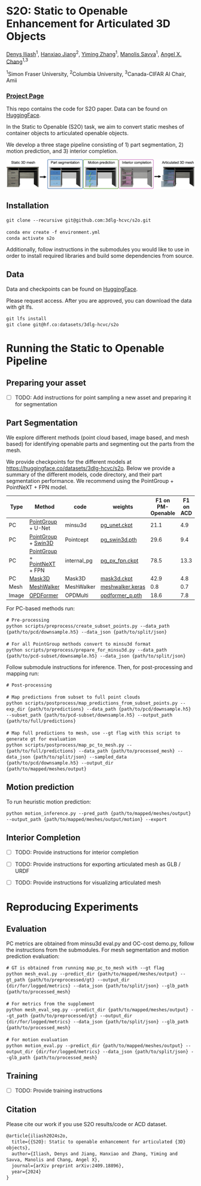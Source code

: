 # S2O: Static to Openable Enhancement for Articulated 3D Objects

[Denys Iliash](https://scholar.google.com/citations?user=guExFlYAAAAJ&hl=en&oi=ao)<sup>1</sup>,
[Hanxiao Jiang](https://jianghanxiao.github.io)<sup>2</sup>,
[Yiming Zhang](https://scholar.google.ca/citations?user=scUaE38AAAAJ&hl=en)<sup>1</sup>,
[Manolis Savva](https://msavva.github.io)<sup>1</sup>,
[Angel X. Chang](https://angelxuanchang.github.io/)<sup>1,3</sup>

<sup>1</sup>Simon Fraser University, <sup>2</sup>Columbia University, <sup>3</sup>Canada-CIFAR AI Chair, Amii

### [Project Page](https://3dlg-hcvc.github.io/s2o/)

This repo contains the code for S2O paper. Data can be found on [HuggingFace](https://huggingface.co/datasets/3dlg-hcvc/s2o).

In the Static to Openable (S2O) task, we aim to convert static meshes of container objects to articulated openable objects.

We develop a three stage pipeline consisting of 1) part segmentation, 2) motion prediction, and 3) interior completion.

<img src='docs/static/images/teaser.png'/>

## Installation
    git clone --recursive git@github.com:3dlg-hcvc/s2o.git
      
    conda env create -f environment.yml
    conda activate s2o

Additionally, follow instructions in the submodules you would like to use in order to install required libraries and build some dependencies from source.

## Data

Data and checkpoints can be found on [HuggingFace](https://huggingface.co/datasets/3dlg-hcvc/s2o). 

Please request access.  After you are approved, you can download the data with git lfs.
```
git lfs install
git clone git@hf.co:datasets/3dlg-hcvc/s2o
```

# Running the Static to Openable Pipeline

## Preparing your asset

- [ ] TODO: Add instructions for point sampling a new asset and preparing it for segmentation

## Part Segmentation

We explore different methods (point cloud based, image based, and mesh based) for identifying openable parts and segmenting out the parts from the mesh.  

We provide checkpoints for the different models at https://huggingface.co/datasets/3dlg-hcvc/s2o.  Below we provide a summary of the different models, code directory, and their part segmentation performance.  We recommend using the PointGroup + PointNeXT + FPN model.

| Type | Method | code  | weights |  F1 on PM-Openable | F1 on ACD | 
|--------|------|-------|-------|-----|----|
| PC | [PointGroup](https://github.com/dvlab-research/PointGroup) + U-Net | minsu3d |  [pg_unet.ckpt](https://huggingface.co/datasets/3dlg-hcvc/s2o/blob/main/ckpts/pg_unet.ckpt) | 21.1 | 4.9 | 
| PC | [PointGroup](https://github.com/dvlab-research/PointGroup) + [Swin3D](https://github.com/microsoft/Swin3D) | Pointcept |  [pg_swin3d.pth](https://huggingface.co/datasets/3dlg-hcvc/s2o/blob/main/ckpts/pg_swin3d.pth)  |  29.6 | 9.4 |       
| PC | [PointGroup](https://github.com/dvlab-research/PointGroup) + [PointNeXT](https://github.com/guochengqian/pointnext) + FPN | internal_pg |  [pg_px_fpn.ckpt](https://huggingface.co/datasets/3dlg-hcvc/s2o/blob/main/ckpts/pg_px_fpn.ckpt)  | 78.5 | 13.3 |        
| PC | [Mask3D](https://github.com/JonasSchult/Mask3D) | Mask3D |  [mask3d.ckpt](https://huggingface.co/datasets/3dlg-hcvc/s2o/blob/main/ckpts/mask3d.ckpt) | 42.9 | 4.8 |
| Mesh | [MeshWalker](https://github.com/AlonLahav/MeshWalker) | MeshWalker | [meshwalker.keras](https://huggingface.co/datasets/3dlg-hcvc/s2o/blob/main/ckpts/meshwalker.keras) | 0.8 | 0.7 |
| Image | [OPDFormer](https://github.com/3dlg-hcvc/OPDMulti) | OPDMulti |  [opdformer_p.pth](https://huggingface.co/datasets/3dlg-hcvc/s2o/blob/main/ckpts/opdformer_p.pth) | 18.6 |  7.8 |


For PC-based methods run:

    # Pre-processing
    python scripts/preprocess/create_subset_points.py --data_path {path/to/pcd/downsample.h5} --data_json {path/to/split/json}
    
    # For all PointGroup methods convert to minsu3d format
    python scripts/preprocess/prepare_for_minsu3d.py --data_path {path/to/pcd-subset/downsample.h5} --data_json {path/to/split/json}
    
Follow submodule instructions for inference. Then, for post-processing and mapping run:

    # Post-processing
    
    # Map predictions from subset to full point clouds
    python scripts/postprocess/map_predictions_from_subset_points.py --exp_dir {path/to/predictions} --data_path {path/to/pcd/downsample.h5} --subset_path {path/to/pcd-subset/downsample.h5} --output_path {path/to/full/predictions}
    
    # Map full predictions to mesh, use --gt flag with this script to generate gt for evaluation
    python scripts/postprocess/map_pc_to_mesh.py --{path/to/full/predictions} --data_path {path/to/processed_mesh} --data_json {path/to/split/json} --sampled_data {path/to/pcd/downsample.h5} --output_dir {path/to/mapped/meshes/output}

## Motion prediction

To run heuristic motion prediction:

    python motion_inference.py --pred_path {path/to/mapped/meshes/output} --output_path {path/to/mapped/meshes/output/motion} --export

## Interior Completion

- [ ] TODO: Provide instructions for interior completion
- [ ] TODO: Provide instructions for exporting articulated mesh as GLB / URDF
- [ ] TODO: Provide instructions for visualizing articulated mesh


# Reproducing Experiments

## Evaluation
PC metrics are obtained from minsu3d eval.py and OC-cost demo.py, follow the instructions from the submodules. For mesh segmentation and motion prediction evaluation:

    # GT is obtained from running map_pc_to_mesh with --gt flag
    python mesh_eval.py --predict_dir {path/to/mapped/meshes/output} --gt_path {path/to/preprocessed/gt} --output_dir {dir/for/logged/metrics} --data_json {path/to/split/json} --glb_path {path/to/processed_mesh}

    # For metrics from the supplement
    python mesh_eval_seg.py --predict_dir {path/to/mapped/meshes/output} --gt_path {path/to/preprocessed/gt} --output_dir {dir/for/logged/metrics} --data_json {path/to/split/json} --glb_path {path/to/processed_mesh}

    # For motion evaluation
    python motion_eval.py --predict_dir {path/to/mapped/meshes/output} --output_dir {dir/for/logged/metrics} --data_json {path/to/split/json} --glb_path {path/to/processed_mesh}

## Training 

- [ ] TODO: Provide training instructions
    
## Citation
Please cite our work if you use S2O results/code or ACD dataset.
```
@article{iliash2024s2o,
  title={{S2O}: Static to openable enhancement for articulated {3D} objects},
  author={Iliash, Denys and Jiang, Hanxiao and Zhang, Yiming and Savva, Manolis and Chang, Angel X},
  journal={arXiv preprint arXiv:2409.18896},
  year={2024}
}
```
